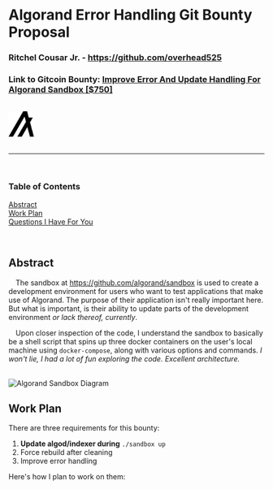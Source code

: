 # Algorand Error Handling Git Bounty Proposal

### Ritchel Cousar Jr. - https://github.com/overhead525

### Link to Gitcoin Bounty: [Improve Error And Update Handling For Algorand Sandbox [$750]](https://gitcoin.co/issue/algorandfoundation/grow-algorand/30/100025839)

<br>

<html>
  <style>
    img.logo {
      margin-bottom: 1rem;
    }
  </style>
  <img alt="Algorand Algo Logo" src="algorand-algo-logo.png" width=50 class="logo" />
</html>

---
<br>

### Table of Contents

[Abstract](#abstract)\
[Work Plan](#work-plan)\
[Questions I Have For You](#questions-i-have-for-you)

<br>

## Abstract

&emsp;The sandbox at https://github.com/algorand/sandbox is used to create a development environment for users who want to test applications that make use of Algorand. The purpose of their application isn't really important here. But what is important, is their ability to update parts of the 
development environment *or lack thereof, currently*.

&emsp;Upon closer inspection of the code, I understand the sandbox to basically be a shell script that
spins up three docker containers on the user's local machine using `docker-compose`, along with various
options and commands. *I won't lie, I had a lot of fun exploring the code. Excellent architecture.*

<br>

<image alt="Algorand Sandbox Diagram" src="algorand-sandbox-diagram.png" width=500 />

## Work Plan
There are three requirements for this bounty:
1.  **Update algod/indexer during** `./sandbox up`
2.  Force rebuild after cleaning
3.  Improve error handling

Here's how I plan to work on them:

<html>
  <head>
    <style>
      text {
        font-family: sans-serif !important;
      }
    </style>
    <script
      type="text/javascript"
      src="https://www.gstatic.com/charts/loader.js"
    ></script>
    <script type="text/javascript">
      google.charts.load("current", { packages: ["gantt"] });
      google.charts.setOnLoadCallback(drawChart);

      function daysToMilliseconds(days) {
        return days * 24 * 60 * 60 * 1000;
      }

      function drawChart() {
        var data = new google.visualization.DataTable();
        data.addColumn("string", "Task ID");
        data.addColumn("string", "Task Name");
        data.addColumn("string", "Resource");
        data.addColumn("date", "Start Date");
        data.addColumn("date", "End Date");
        data.addColumn("number", "Duration");
        data.addColumn("number", "Percent Complete");
        data.addColumn("string", "Dependencies");

        data.addRows([
          [
            "Research",
            "Explore the Repository",
            "Research",
            new Date(2021, 5, 8, 20),
            new Date(2021, 5, 9),
            null,
            100,
            null,
          ],
          [
            "Planning Issues 1 and 2",
            "Plan Solutions and Ask Questions 1 and 2",
            "Planning",
            new Date(2021, 5, 9, 12),
            new Date(2021, 5, 9, 20),
            null,
            50,
            null,
          ],
          [
            "Issue 1",
            "Implement Solution for Issue 1",
            "Implementation",
            new Date(2021, 5, 10, 8),
            new Date(2021, 5, 10, 12),
            null,
            0,
            null,
          ],
          [
            "Submission Issue 1",
            "Submit PR Request for Issue 1",
            "Submission",
            new Date(2021, 5, 10, 12),
            new Date(2021, 5, 10, 12, 30),
            null,
            0,
            null,
          ],
          [
            "Issue 2",
            "Implement Solution for Issue 2",
            "Implementation",
            new Date(2021, 5, 10, 16),
            new Date(2021, 5, 10, 20),
            null,
            0,
            null,
          ],
          [
            "Submission Issue 2",
            "Submit PR Request for Issue 2",
            "Submission",
            new Date(2021, 5, 10, 20),
            new Date(2021, 5, 10, 20, 30),
            null,
            0,
            null,
          ],
          [
            "Planning",
            "Plan Solutions and Ask Question 3",
            "Planning",
            new Date(2021, 5, 11, 8),
            new Date(2021, 5, 11, 12),
            null,
            0,
            null,
          ],
          [
            "Issue 3",
            "Implement Solution for Issue 3",
            "Implementation",
            new Date(2021, 5, 12, 8),
            new Date(2021, 5, 12, 12),
            null,
            0,
            null,
          ],
          [
            "Submission Issue 3",
            "Submit PR Request for Issue 3",
            "Submission",
            new Date(2021, 5, 12, 12),
            new Date(2021, 5, 12, 12, 30),
            null,
            0,
            null,
          ],
        ]);

        var options = {
          height: 500,
          width: 1000,
          fontName: "Roboto",
        };

        var chart = new google.visualization.Gantt(
          document.getElementById("chart_div")
        );

        chart.draw(data, options);
      }
    </script>
  </head>
  <body>
    <div id="chart_div"></div>
  </body>
</html>


## Questions I Have For You
...

## Discussions and PRs
...

